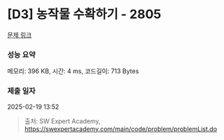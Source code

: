 # [D3] 농작물 수확하기 - 2805 

[문제 링크](https://swexpertacademy.com/main/code/problem/problemDetail.do?contestProbId=AV7GLXqKAWYDFAXB) 

### 성능 요약

메모리: 396 KB, 시간: 4 ms, 코드길이: 713 Bytes

### 제출 일자

2025-02-19 13:52



> 출처: SW Expert Academy, https://swexpertacademy.com/main/code/problem/problemList.do